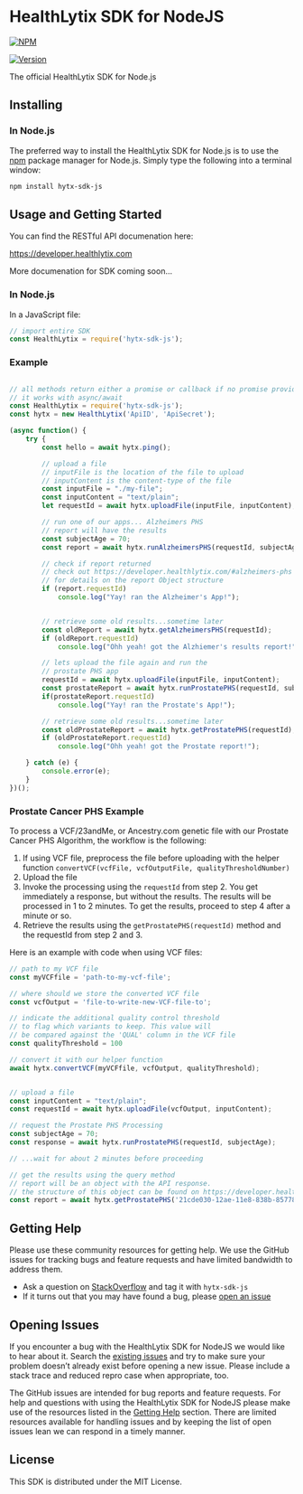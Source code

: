 # HealthLytix SDK for NodeJS

[![NPM](https://nodei.co/npm/hytx-sdk-js.svg?downloads=true&downloadRank=true&stars=true)](https://nodei.co/npm/hytx-sdk-js/)

[![Version](https://badge.fury.io/js/hytx-sdk-js.svg)](http://badge.fury.io/js/hytx-sdk-js)

The official HealthLytix SDK for Node.js

## Installing

### In Node.js

The preferred way to install the HealthLytix SDK for Node.js is to use the
[npm](http://npmjs.org) package manager for Node.js. Simply type the following
into a terminal window:

```sh
npm install hytx-sdk-js
```

## Usage and Getting Started

You can find the RESTful API documenation here:

https://developer.healthlytix.com

More documenation for SDK coming soon...

### In Node.js

In a JavaScript file:

```javascript
// import entire SDK
const HealthLytix = require('hytx-sdk-js');
```

### Example

```javascript

// all methods return either a promise or callback if no promise provided
// it works with async/await
const HealthLytix = require('hytx-sdk-js');
const hytx = new HealthLytix('ApiID', 'ApiSecret');

(async function() {
    try {
        const hello = await hytx.ping();

        // upload a file
        // inputFile is the location of the file to upload
        // inputContent is the content-type of the file
        const inputFile = "./my-file";
        const inputContent = "text/plain";
        let requestId = await hytx.uploadFile(inputFile, inputContent);

        // run one of our apps... Alzheimers PHS
        // report will have the results
        const subjectAge = 70;
        const report = await hytx.runAlzheimersPHS(requestId, subjectAge)

        // check if report returned
        // check out https://developer.healthlytix.com/#alzheimers-phs
        // for details on the report Object structure
        if (report.requestId)
            console.log("Yay! ran the Alzheimer's App!");


        // retrieve some old results...sometime later
        const oldReport = await hytx.getAlzheimersPHS(requestId);
        if (oldReport.requestId)
            console.log("Ohh yeah! got the Alzhiemer's results report!");

        // lets upload the file again and run the
        // prostate PHS app
        requestId = await hytx.uploadFile(inputFile, inputContent);
        const prostateReport = await hytx.runProstatePHS(requestId, subjectAge)
        if(prostateReport.requestId)
            console.log("Yay! ran the Prostate's App!");

        // retrieve some old results...sometime later
        const oldProstateReport = await hytx.getProstatePHS(requestId);
        if (oldProstateReport.requestId)
            console.log("Ohh yeah! got the Prostate report!");

    } catch (e) {
        console.error(e);
    }
})();
```

### Prostate Cancer PHS Example

To process a VCF/23andMe, or Ancestry.com genetic file with our Prostate Cancer PHS Algorithm, the workflow is the following:

1. If using VCF file, preprocess the file before uploading with the helper function `convertVCF(vcfFile, vcfOutputFile, qualityThresholdNumber)`
2. Upload the file
3. Invoke the processing using the `requestId` from step 2. You get immediately a response, but without the results. The results will be processed in 1 to 2 minutes. To get the results, proceed to step 4 after a minute or so.
4. Retrieve the results using the `getProstatePHS(requestId)` method and the requestId from step 2 and 3.

Here is an example with code when using VCF files:

```javascript
// path to my VCF file
const myVCFfile = 'path-to-my-vcf-file';

// where should we store the converted VCF file
const vcfOutput = 'file-to-write-new-VCF-file-to';

// indicate the additional quality control threshold
// to flag which variants to keep. This value will 
// be compared against the 'QUAL' column in the VCF file
const qualityThreshold = 100

// convert it with our helper function
await hytx.convertVCF(myVCFfile, vcfOutput, qualityThreshold);


// upload a file
const inputContent = "text/plain";
const requestId = await hytx.uploadFile(vcfOutput, inputContent);

// request the Prostate PHS Processing
const subjectAge = 70;
const response = await hytx.runProstatePHS(requestId, subjectAge);

// ...wait for about 2 minutes before proceeding

// get the results using the query method
// report will be an object with the API response.
// the structure of this object can be found on https://developer.healthlytix.com
const report = await hytx.getProstatePHS('21cde030-12ae-11e8-838b-85778c7c9000');
```

## Getting Help
Please use these community resources for getting help. We use the GitHub issues for tracking bugs and feature requests and have limited bandwidth to address them.

 * Ask a question on [StackOverflow](https://stackoverflow.com/) and tag it with `hytx-sdk-js`
 * If it turns out that you may have found a bug, please [open an issue](https://github.com/healthlytix/hytx-sdk-js/issues/new)

## Opening Issues
If you encounter a bug with the HealthLytix SDK for NodeJS we would like to hear
about it. Search the [existing issues](https://github.com/healthlytix/hytx-sdk-js/issues)
and try to make sure your problem doesn’t already exist before opening a new
issue. Please include a stack trace and reduced repro
case when appropriate, too.

The GitHub issues are intended for bug reports and feature requests. For help
and questions with using the HealthLytix SDK for NodeJS please make use of the
resources listed in the [Getting Help](https://github.com/healthlytix/hytx-sdk-js#getting-help)
section. There are limited resources available for handling issues and by
keeping the list of open issues lean we can respond in a timely manner.

## License

This SDK is distributed under the MIT License.

